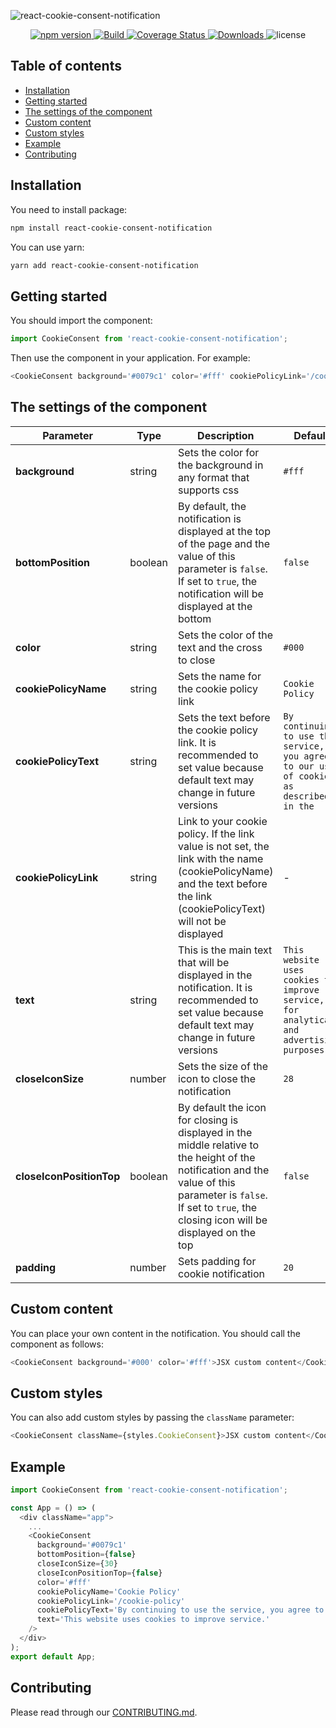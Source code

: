 ![react-cookie-consent-notification](https://repository-images.githubusercontent.com/229484861/fbde4700-36cf-11ea-88fe-db2690c68f8e)

<p align="center">
    <a href="https://www.npmjs.com/package/react-cookie-consent-notification">
        <img src="https://img.shields.io/npm/v/react-cookie-consent-notification" alt="npm version">
    </a>
    <a href="https://travis-ci.org/awibox/react-cookie-consent-notification">
        <img src='https://travis-ci.org/awibox/react-cookie-consent-notification.svg?branch=master' alt='Build' />
    </a>
    <a href='https://coveralls.io/github/awibox/react-cookie-consent-notification?branch=master'>
        <img src='https://coveralls.io/repos/github/awibox/react-cookie-consent-notification/badge.svg?branch=master' alt='Coverage Status' />
    </a>
    <a href="https://www.npmjs.com/package/react-cookie-consent-notification">
        <img src="https://img.shields.io/npm/dm/react-cookie-consent-notification" alt="Downloads">
    </a>
    <img src="https://img.shields.io/npm/l/react-cookie-consent-notification" alt="license">
</p>

## Table of contents
* [Installation](#installation)
* [Getting started](#gettingstarted)
* [The settings of the component](#settings)
* [Custom content](#custom)
* [Custom styles](#styles)
* [Example](#example)
* [Contributing](#contributing)

<a name="installation"></a>
## Installation
You need to install package:
```bash
npm install react-cookie-consent-notification
```
You can use yarn:
```bash
yarn add react-cookie-consent-notification
```
<a name="gettingstarted"></a>
## Getting started
You should import the component:
```js
import CookieConsent from 'react-cookie-consent-notification';
```
Then use the component in your application. For example:
```typescript jsx
<CookieConsent background='#0079c1' color='#fff' cookiePolicyLink='/cookie-policy' />
```

<a name="settings"></a>
## The settings of the component
|Parameter|Type|Description|Default|
|--------------------|--------|-----------|-------|
|**background**|string|Sets the color for the background in any format that supports css|``` #fff ```|
|**bottomPosition**|boolean|By default, the notification is displayed at the top of the page and the value of this parameter is ```false```. If set to ```true```, the notification will be displayed at the bottom|``` false ```|
|**color**|string|Sets the color of the text and the cross to close|``` #000 ```|
|**cookiePolicyName**|string|Sets the name for the cookie policy link|``` Cookie Policy ```|
|**cookiePolicyText**|string|Sets the text before the cookie policy link. It is recommended to set value because default text may change in future versions|``` By continuing to use the service, you agree to our use of cookies as described in the ```|
|**cookiePolicyLink**|string|Link to your cookie policy. If the link value is not set, the link with the name (cookiePolicyName) and the text before the link (cookiePolicyText) will not be displayed|-|
|**text**|string|This is the main text that will be displayed in the notification. It is recommended to set value because default text may change in future versions|``` This website uses cookies to improve service, for analytical and advertising purposes. ```|
|**closeIconSize**|number|Sets the size of the icon to close the notification|``` 28 ```|
|**closeIconPositionTop**|boolean|By default the icon for closing is displayed in the middle relative to the height of the notification and the value of this parameter is ```false```. If set to ```true```, the closing icon will be displayed on the top|``` false ```|
|**padding**|number|Sets padding for cookie notification|``` 20 ```|

<a name="custom"></a>
## Custom content
You can place your own content in the notification. You should call the component as follows:
```typescript jsx
<CookieConsent background='#000' color='#fff'>JSX custom content</CookieConsent>
```

<a name="styles"></a>
## Custom styles
You can also add custom styles by passing the ```className``` parameter:
```typescript jsx
<CookieConsent className={styles.CookieConsent}>JSX custom content</CookieConsent>
```

<a name="example"></a>
## Example
```typescript jsx
import CookieConsent from 'react-cookie-consent-notification';

const App = () => (
  <div className="app">
    ...
    <CookieConsent 
      background='#0079c1' 
      bottomPosition={false}
      closeIconSize={30}
      closeIconPositionTop={false}
      color='#fff'
      cookiePolicyName='Cookie Policy'
      cookiePolicyLink='/cookie-policy' 
      cookiePolicyText='By continuing to use the service, you agree to our'
      text='This website uses cookies to improve service.'
    />
  </div>
);
export default App;
```

<a name="contributing"></a>
## Contributing
Please read through our [CONTRIBUTING.md](/.github/CONTRIBUTING.md).
